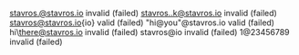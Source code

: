 stavros.@stavros.io invalid (failed)
stavros..k@stavros.io invalid (failed)
stavros@stavros.io{io} valid (failed)
"hi@you"@stavros.io valid (failed)
hi\there@stavros.io invalid (failed)
stavros@io invalid (failed)
1@23456789 invalid (failed)
